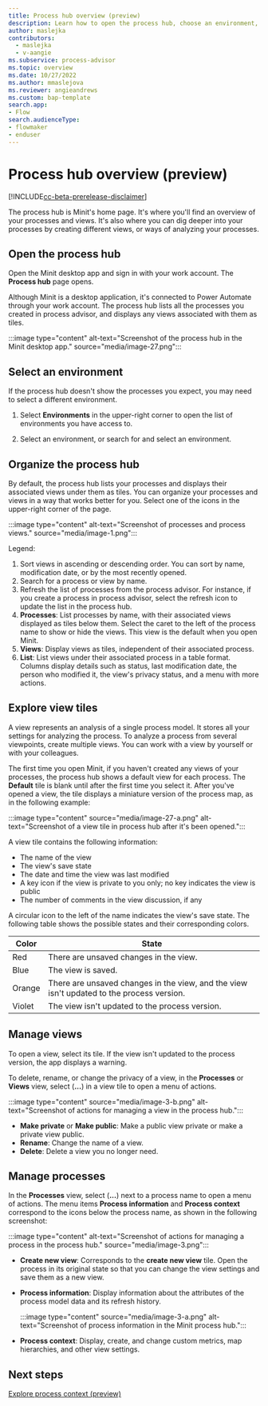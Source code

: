 ```yaml
---
title: Process hub overview (preview)
description: Learn how to open the process hub, choose an environment, and understand view tiles in the Minit desktop application for Microsoft Power Automate process advisor. 
author: maslejka
contributors:
  - maslejka
  - v-aangie
ms.subservice: process-advisor
ms.topic: overview
ms.date: 10/27/2022
ms.author: mmaslejova
ms.reviewer: angieandrews
ms.custom: bap-template
search.app:
- Flow
search.audienceType:
- flowmaker
- enduser
---
```


# Process hub overview (preview)

[!INCLUDE[cc-beta-prerelease-disclaimer](../includes/cc-beta-prerelease-disclaimer.md)]

The process hub is Minit's home page. It's where you'll find an overview of your processes and views. It's also where you can dig deeper into your processes by creating different views, or ways of analyzing your processes.

## Open the process hub

Open the Minit desktop app and sign in with your work account. The **Process hub** page opens.

Although Minit is a desktop application, it's connected to Power Automate through your work account. The process hub lists all the processes you created in process advisor, and displays any views associated with them as tiles.

:::image type="content" alt-text="Screenshot of the process hub in the Minit desktop app." source="media/image-27.png":::

## Select an environment

If the process hub doesn't show the processes you expect, you may need to select a different environment.

1. Select **Environments** in the upper-right corner to open the list of environments you have access to.

1. Select an environment, or search for and select an environment.

## Organize the process hub

By default, the process hub lists your processes and displays their associated views under them as tiles. You can organize your processes and views in a way that works better for you. Select one of the icons in the upper-right corner of the page.

:::image type="content" alt-text="Screenshot of processes and process views." source="media/image-1.png":::

Legend:

1. Sort views in ascending or descending order. You can sort by name, modification date, or by the most recently opened.
1. Search for a process or view by name.
1. Refresh the list of processes from the process advisor. For instance, if you create a process in process advisor, select the refresh icon to update the list in the process hub.
1. **Processes**: List processes by name, with their associated views displayed as tiles below them. Select the caret to the left of the process name to show or hide the views. This view is the default when you open Minit.
1. **Views**: Display views as tiles, independent of their associated process.
1. **List**: List views under their associated process in a table format. Columns display details such as status, last modification date, the person who modified it, the view's privacy status, and a menu with more actions.

## Explore view tiles

A view represents an analysis of a single process model. It stores all your settings for analyzing the process. To analyze a process from several viewpoints, create multiple views. You can work with a view by yourself or with your colleagues.

The first time you open Minit, if you haven't created any views of your processes, the process hub shows a default view for each process. The **Default** tile is blank until after the first time you select it. After you've opened a view, the tile displays a miniature version of the process map, as in the following example:

:::image type="content" source="media/image-27-a.png" alt-text="Screenshot of a view tile in process hub after it's been opened.":::

A view tile contains the following information:

- The name of the view
- The view's save state
- The date and time the view was last modified
- A key icon if the view is private to you only; no key indicates the view is public
- The number of comments in the view discussion, if any

A circular icon to the left of the name indicates the view's save state. The following table shows the possible states and their corresponding colors.

| Color | State |
|---------|---------|
| Red |  There are unsaved changes in the view. |
| Blue | The view is saved. |
| Orange | There are unsaved changes in the view, and the view isn't updated to the process version. |
| Violet | The view isn't updated to the process version. |

## Manage views

To open a view, select its tile. If the view isn't updated to the process version, the app displays a warning.

To delete, rename, or change the privacy of a view, in the **Processes** or **Views** view, select (**...**) in a view tile to open a menu of actions.

:::image type="content" source="media/image-3-b.png" alt-text="Screenshot of actions for managing a view in the process hub.":::

- **Make private** or **Make public**: Make a public view private or make a private view public.
- **Rename**: Change the name of a view.
- **Delete**: Delete a view you no longer need.

## Manage processes

In the **Processes** view, select (**...**) next to a process name to open a menu of actions. The menu items **Process information** and **Process context** correspond to the icons below the process name, as shown in the following screenshot:

:::image type="content" alt-text="Screenshot of actions for managing a process in the process hub." source="media/image-3.png":::

- **Create new view**: Corresponds to the **create new view** tile. Open the process in its original state so that you can change the view settings and save them as a new view.

- **Process information**: Display information about the attributes of the process model data and its refresh history.

    :::image type="content" source="media/image-3-a.png" alt-text="Screenshot of process information in the Minit process hub.":::

- **Process context**: Display, create, and change custom metrics, map hierarchies, and other view settings.

## Next steps

[Explore process context (preview)](process-context.md)
